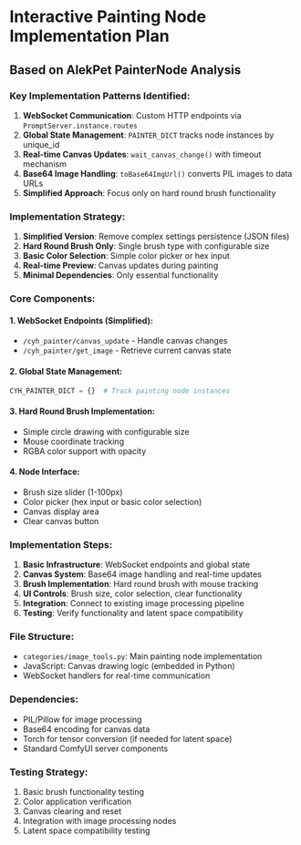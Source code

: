 # Interactive Painting Node Implementation Plan

## Based on AlekPet PainterNode Analysis

### Key Implementation Patterns Identified:
1. **WebSocket Communication**: Custom HTTP endpoints via `PromptServer.instance.routes`
2. **Global State Management**: `PAINTER_DICT` tracks node instances by unique_id
3. **Real-time Canvas Updates**: `wait_canvas_change()` with timeout mechanism
4. **Base64 Image Handling**: `toBase64ImgUrl()` converts PIL images to data URLs
5. **Simplified Approach**: Focus only on hard round brush functionality

### Implementation Strategy:
1. **Simplified Version**: Remove complex settings persistence (JSON files)
2. **Hard Round Brush Only**: Single brush type with configurable size
3. **Basic Color Selection**: Simple color picker or hex input
4. **Real-time Preview**: Canvas updates during painting
5. **Minimal Dependencies**: Only essential functionality

### Core Components:

#### 1. WebSocket Endpoints (Simplified):
- `/cyh_painter/canvas_update` - Handle canvas changes
- `/cyh_painter/get_image` - Retrieve current canvas state

#### 2. Global State Management:
```python
CYH_PAINTER_DICT = {}  # Track painting node instances
```

#### 3. Hard Round Brush Implementation:
- Simple circle drawing with configurable size
- Mouse coordinate tracking
- RGBA color support with opacity

#### 4. Node Interface:
- Brush size slider (1-100px)
- Color picker (hex input or basic color selection)
- Canvas display area
- Clear canvas button

### Implementation Steps:

1. **Basic Infrastructure**: WebSocket endpoints and global state
2. **Canvas System**: Base64 image handling and real-time updates
3. **Brush Implementation**: Hard round brush with mouse tracking
4. **UI Controls**: Brush size, color selection, clear functionality
5. **Integration**: Connect to existing image processing pipeline
6. **Testing**: Verify functionality and latent space compatibility

### File Structure:
- `categories/image_tools.py`: Main painting node implementation
- JavaScript: Canvas drawing logic (embedded in Python)
- WebSocket handlers for real-time communication

### Dependencies:
- PIL/Pillow for image processing
- Base64 encoding for canvas data
- Torch for tensor conversion (if needed for latent space)
- Standard ComfyUI server components

### Testing Strategy:
1. Basic brush functionality testing
2. Color application verification
3. Canvas clearing and reset
4. Integration with image processing nodes
5. Latent space compatibility testing